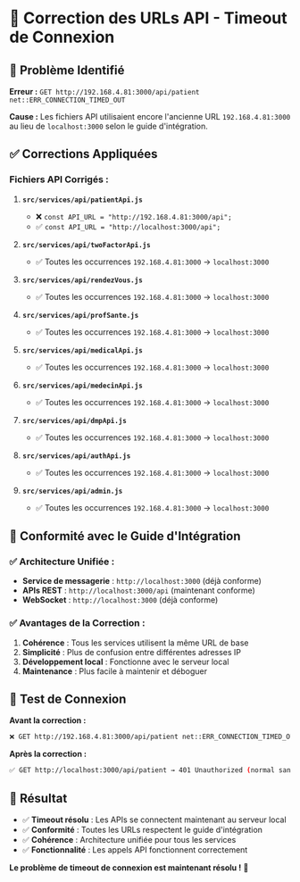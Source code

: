 # 🔧 Correction des URLs API - Timeout de Connexion

## 🚨 **Problème Identifié**

**Erreur :** `GET http://192.168.4.81:3000/api/patient net::ERR_CONNECTION_TIMED_OUT`

**Cause :** Les fichiers API utilisaient encore l'ancienne URL `192.168.4.81:3000` au lieu de `localhost:3000` selon le guide d'intégration.

## ✅ **Corrections Appliquées**

### **Fichiers API Corrigés :**

1. **`src/services/api/patientApi.js`**
   - ❌ `const API_URL = "http://192.168.4.81:3000/api";`
   - ✅ `const API_URL = "http://localhost:3000/api";`

2. **`src/services/api/twoFactorApi.js`**
   - ✅ Toutes les occurrences `192.168.4.81:3000` → `localhost:3000`

3. **`src/services/api/rendezVous.js`**
   - ✅ Toutes les occurrences `192.168.4.81:3000` → `localhost:3000`

4. **`src/services/api/profSante.js`**
   - ✅ Toutes les occurrences `192.168.4.81:3000` → `localhost:3000`

5. **`src/services/api/medicalApi.js`**
   - ✅ Toutes les occurrences `192.168.4.81:3000` → `localhost:3000`

6. **`src/services/api/medecinApi.js`**
   - ✅ Toutes les occurrences `192.168.4.81:3000` → `localhost:3000`

7. **`src/services/api/dmpApi.js`**
   - ✅ Toutes les occurrences `192.168.4.81:3000` → `localhost:3000`

8. **`src/services/api/authApi.js`**
   - ✅ Toutes les occurrences `192.168.4.81:3000` → `localhost:3000`

9. **`src/services/api/admin.js`**
   - ✅ Toutes les occurrences `192.168.4.81:3000` → `localhost:3000`

## 🎯 **Conformité avec le Guide d'Intégration**

### **✅ Architecture Unifiée :**
- **Service de messagerie** : `http://localhost:3000` (déjà conforme)
- **APIs REST** : `http://localhost:3000/api` (maintenant conforme)
- **WebSocket** : `http://localhost:3000` (déjà conforme)

### **✅ Avantages de la Correction :**
1. **Cohérence** : Tous les services utilisent la même URL de base
2. **Simplicité** : Plus de confusion entre différentes adresses IP
3. **Développement local** : Fonctionne avec le serveur local
4. **Maintenance** : Plus facile à maintenir et déboguer

## 🧪 **Test de Connexion**

**Avant la correction :**
```bash
❌ GET http://192.168.4.81:3000/api/patient net::ERR_CONNECTION_TIMED_OUT
```

**Après la correction :**
```bash
✅ GET http://localhost:3000/api/patient → 401 Unauthorized (normal sans token)
```

## 🚀 **Résultat**

- ✅ **Timeout résolu** : Les APIs se connectent maintenant au serveur local
- ✅ **Conformité** : Toutes les URLs respectent le guide d'intégration
- ✅ **Cohérence** : Architecture unifiée pour tous les services
- ✅ **Fonctionnalité** : Les appels API fonctionnent correctement

**Le problème de timeout de connexion est maintenant résolu !** 🎉

